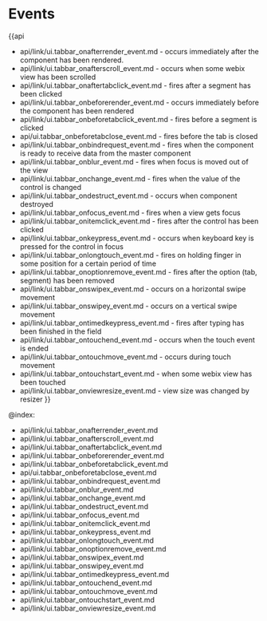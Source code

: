 Events
=======

{{api
- api/link/ui.tabbar_onafterrender_event.md - occurs immediately after the component has been rendered.
- api/link/ui.tabbar_onafterscroll_event.md - occurs when some webix view has been scrolled
- api/link/ui.tabbar_onaftertabclick_event.md - fires after a segment has been clicked
- api/link/ui.tabbar_onbeforerender_event.md - occurs immediately before the component has been rendered
- api/link/ui.tabbar_onbeforetabclick_event.md - fires before a segment is clicked
- api/ui.tabbar_onbeforetabclose_event.md - fires before the tab is closed
- api/link/ui.tabbar_onbindrequest_event.md - fires when the component is ready to receive data from the master component
- api/link/ui.tabbar_onblur_event.md - fires when focus is moved out of the view
- api/link/ui.tabbar_onchange_event.md - fires when the value of the control is changed
- api/link/ui.tabbar_ondestruct_event.md - occurs when component destroyed
- api/link/ui.tabbar_onfocus_event.md - fires when a view gets focus
- api/link/ui.tabbar_onitemclick_event.md - fires after the control has been clicked
- api/link/ui.tabbar_onkeypress_event.md - occurs when keyboard key is pressed for the control in focus
- api/link/ui.tabbar_onlongtouch_event.md - fires on holding finger in some position for a certain period of time
- api/link/ui.tabbar_onoptionremove_event.md - fires after the option (tab, segment) has been removed
- api/link/ui.tabbar_onswipex_event.md - occurs on a horizontal swipe movement
- api/link/ui.tabbar_onswipey_event.md - occurs on a vertical swipe movement
- api/link/ui.tabbar_ontimedkeypress_event.md - fires after typing has been finished in the field
- api/link/ui.tabbar_ontouchend_event.md - occurs when the touch event is ended
- api/link/ui.tabbar_ontouchmove_event.md - occurs during touch movement
- api/link/ui.tabbar_ontouchstart_event.md - when some webix view has been touched
- api/link/ui.tabbar_onviewresize_event.md - view size was changed by resizer
}}

@index:
- api/link/ui.tabbar_onafterrender_event.md
- api/link/ui.tabbar_onafterscroll_event.md
- api/link/ui.tabbar_onaftertabclick_event.md
- api/link/ui.tabbar_onbeforerender_event.md
- api/link/ui.tabbar_onbeforetabclick_event.md
- api/ui.tabbar_onbeforetabclose_event.md
- api/link/ui.tabbar_onbindrequest_event.md
- api/link/ui.tabbar_onblur_event.md
- api/link/ui.tabbar_onchange_event.md
- api/link/ui.tabbar_ondestruct_event.md
- api/link/ui.tabbar_onfocus_event.md
- api/link/ui.tabbar_onitemclick_event.md
- api/link/ui.tabbar_onkeypress_event.md
- api/link/ui.tabbar_onlongtouch_event.md
- api/link/ui.tabbar_onoptionremove_event.md
- api/link/ui.tabbar_onswipex_event.md
- api/link/ui.tabbar_onswipey_event.md
- api/link/ui.tabbar_ontimedkeypress_event.md
- api/link/ui.tabbar_ontouchend_event.md
- api/link/ui.tabbar_ontouchmove_event.md
- api/link/ui.tabbar_ontouchstart_event.md
- api/link/ui.tabbar_onviewresize_event.md


